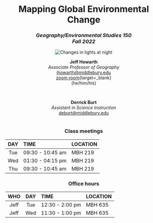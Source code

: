<center>

# Mapping Global Environmental Change
### *Geography/Environmental Studies 150*<br>*Fall 2022*  

![Changes in lights at night](https://geography.middlebury.edu/GEOG0150/images/koreaStrait.png)  

__Jeff Howarth__  
_Associate Professor of Geography_  
jhowarth@middlebury.edu  
[zoom room](https://middlebury.zoom.us/my/jhowarth?pwd=RzF3SzVvSTI3UTFSRlJuRWF2eFVSdz09){target=_blank}  
(he/him/his)  

<br>

__Derrick Burt__    
_Assistant in Science Instruction_  
deburt@middlebury.edu  
<br>  

### Class meetings

| DAY | TIME | LOCATION |  
| :---: | :--- | :--- |
| Tue | 09:30 - 10:45 am | MBH 219 |  
| Wed | 01:30 - 04:15 pm | MBH 219 |  
| Thu | 09:30 - 10:45 am | MBH 219 |


### Office hours  

| WHO | DAY | TIME | LOCATION |  
| :---: | :---: | :--- | :--- |
| Jeff | Tue | 12:30 - 2:00 pm | MBH 635 |
| Jeff | Wed | 11:30 - 1:00 pm | MBH 635 |  
